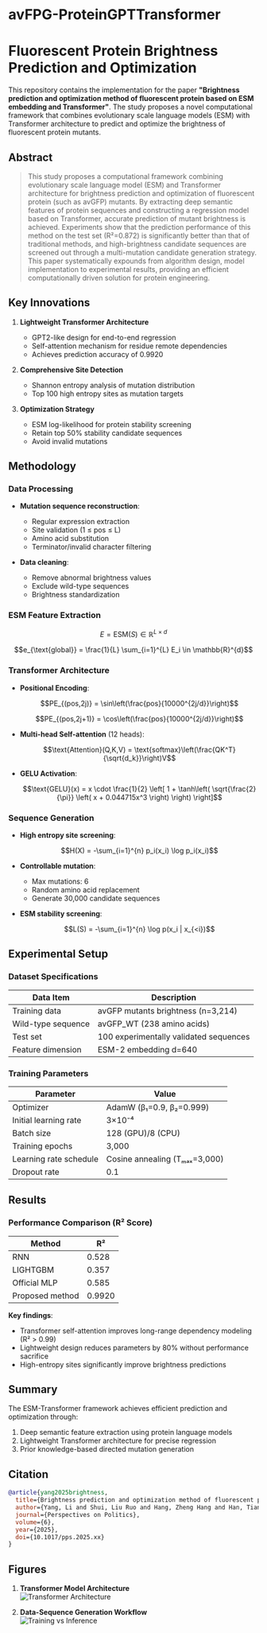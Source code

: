 # avFPG-ProteinGPTTransformer
# Fluorescent Protein Brightness Prediction and Optimization

This repository contains the implementation for the paper **"Brightness prediction and optimization method of fluorescent protein based on ESM embedding and Transformer"**. The study proposes a novel computational framework that combines evolutionary scale language models (ESM) with Transformer architecture to predict and optimize the brightness of fluorescent protein mutants.

## Abstract
> This study proposes a computational framework combining evolutionary scale language model (ESM) and Transformer architecture for brightness prediction and optimization of fluorescent protein (such as avGFP) mutants. By extracting deep semantic features of protein sequences and constructing a regression model based on Transformer, accurate prediction of mutant brightness is achieved. Experiments show that the prediction performance of this method on the test set (R²=0.872) is significantly better than that of traditional methods, and high-brightness candidate sequences are screened out through a multi-mutation candidate generation strategy. This paper systematically expounds from algorithm design, model implementation to experimental results, providing an efficient computationally driven solution for protein engineering.

## Key Innovations
1. **Lightweight Transformer Architecture**  
   - GPT2-like design for end-to-end regression
   - Self-attention mechanism for residue remote dependencies
   - Achieves prediction accuracy of 0.9920

2. **Comprehensive Site Detection**  
   - Shannon entropy analysis of mutation distribution
   - Top 100 high entropy sites as mutation targets

3. **Optimization Strategy**  
   - ESM log-likelihood for protein stability screening
   - Retain top 50% stability candidate sequences
   - Avoid invalid mutations

## Methodology
### Data Processing
- **Mutation sequence reconstruction**:
  - Regular expression extraction
  - Site validation (1 ≤ pos ≤ L)
  - Amino acid substitution
  - Terminator/invalid character filtering
  
- **Data cleaning**:
  - Remove abnormal brightness values
  - Exclude wild-type sequences
  - Brightness standardization

### ESM Feature Extraction
```math
E = \text{ESM}(S) \in \mathbb{R}^{L \times d}
```
```math
e_{\text{global}} = \frac{1}{L} \sum_{i=1}^{L} E_i \in \mathbb{R}^{d}
```

### Transformer Architecture
- **Positional Encoding**:
  ```math
  PE_{(pos,2j)} = \sin\left(\frac{pos}{10000^{2j/d}}\right)
  ```
  ```math
  PE_{(pos,2j+1)} = \cos\left(\frac{pos}{10000^{2j/d}}\right)
  ```

- **Multi-head Self-attention** (12 heads):
  ```math
  \text{Attention}(Q,K,V) = \text{softmax}\left(\frac{QK^T}{\sqrt{d_k}}\right)V
  ```

- **GELU Activation**:
  ```math
  \text{GELU}(x) = x \cdot \frac{1}{2} \left[ 1 + \tanh\left( \sqrt{\frac{2}{\pi}} \left( x + 0.044715x^3 \right) \right) \right]
  ```

### Sequence Generation
- **High entropy site screening**:
  ```math
  H(X) = -\sum_{i=1}^{n} p_i(x_i) \log p_i(x_i)
  ```
  
- **Controllable mutation**:
  - Max mutations: 6
  - Random amino acid replacement
  - Generate 30,000 candidate sequences

- **ESM stability screening**:
  ```math
  L(S) = -\sum_{i=1}^{n} \log p(x_i | x_{<i})
  ```

## Experimental Setup
### Dataset Specifications
| Data Item | Description |
|-----------|-------------|
| Training data | avGFP mutants brightness (n=3,214) |
| Wild-type sequence | avGFP_WT (238 amino acids) |
| Test set | 100 experimentally validated sequences |
| Feature dimension | ESM-2 embedding d=640 |

### Training Parameters
| Parameter | Value |
|-----------|-------|
| Optimizer | AdamW (β₁=0.9, β₂=0.999) |
| Initial learning rate | 3×10⁻⁴ |
| Batch size | 128 (GPU)/8 (CPU) |
| Training epochs | 3,000 |
| Learning rate schedule | Cosine annealing (Tₘₐₓ=3,000) |
| Dropout rate | 0.1 |

## Results
### Performance Comparison (R² Score)
| Method | R² |
|--------|----|
| RNN | 0.528 |
| LIGHTGBM | 0.357 |
| Official MLP | 0.585 |
| Proposed method | 0.9920 |

**Key findings**:
- Transformer self-attention improves long-range dependency modeling (R² > 0.99)
- Lightweight design reduces parameters by 80% without performance sacrifice
- High-entropy sites significantly improve brightness predictions

## Summary
The ESM-Transformer framework achieves efficient prediction and optimization through:
1. Deep semantic feature extraction using protein language models
2. Lightweight Transformer architecture for precise regression
3. Prior knowledge-based directed mutation generation

## Citation
```bibtex
@article{yang2025brightness,
  title={Brightness prediction and optimization method of fluorescent protein based on ESM embedding and Transformer},
  author={Yang, Li and Shui, Liu Ruo and Hang, Zheng Hang and Han, Tian Zi and Fei, Ma Hao},
  journal={Perspectives on Politics},
  volume={6},
  year={2025},
  doi={10.1017/pps.2025.xx}
}
```

## Figures

1. **Transformer Model Architecture**  
   ![Transformer Architecture](figures/transformer.png)

2. **Data-Sequence Generation Workflow**  
   ![Training vs Inference](figures/training_inference.png)
